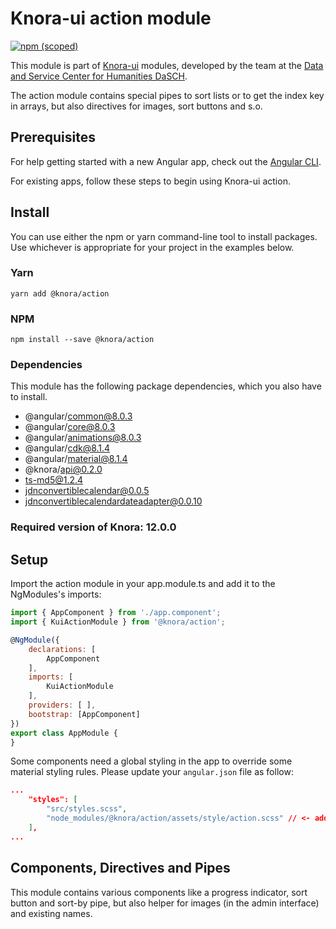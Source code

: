 # Knora-ui action module

[![npm (scoped)](https://img.shields.io/npm/v/@knora/action.svg)](https://www.npmjs.com/package/@knora/action)

This module is part of [Knora-ui](https://github.com/dasch-swiss/knora-ui) modules, developed by the team at the [Data and Service Center for Humanities DaSCH](http://dasch.swiss).

The action module contains special pipes to sort lists or to get the index key in arrays, but also directives for images, sort buttons and s.o.

## Prerequisites

For help getting started with a new Angular app, check out the [Angular CLI](https://cli.angular.io/).

For existing apps, follow these steps to begin using Knora-ui action.

## Install

You can use either the npm or yarn command-line tool to install packages. Use whichever is appropriate for your project in the examples below.

### Yarn

`yarn add @knora/action`

### NPM

`npm install --save @knora/action`

### Dependencies

This module has the following package dependencies, which you also have to install.

-   @angular/common@8.0.3
-   @angular/core@8.0.3
-   @angular/animations@8.0.3
-   @angular/cdk@8.1.4
-   @angular/material@8.1.4
-   @knora/api@0.2.0
-   ts-md5@1.2.4
-   jdnconvertiblecalendar@0.0.5
-   jdnconvertiblecalendardateadapter@0.0.10

### Required version of Knora: 12.0.0

## Setup

 Import the action module in your app.module.ts and add it to the NgModules's imports:

```javascript
import { AppComponent } from './app.component';
import { KuiActionModule } from '@knora/action';

@NgModule({
    declarations: [
        AppComponent
    ],
    imports: [
        KuiActionModule
    ],
    providers: [ ],
    bootstrap: [AppComponent]
})
export class AppModule {
}
```

Some components need a global styling in the app to override some material styling rules. Please update your `angular.json` file as follow:

```json
...
    "styles": [
        "src/styles.scss",
        "node_modules/@knora/action/assets/style/action.scss" // <- add this line
    ],
...
```

## Components, Directives and Pipes

This module contains various components like a progress indicator, sort button and sort-by pipe, but also helper for images (in the admin interface) and existing names.
